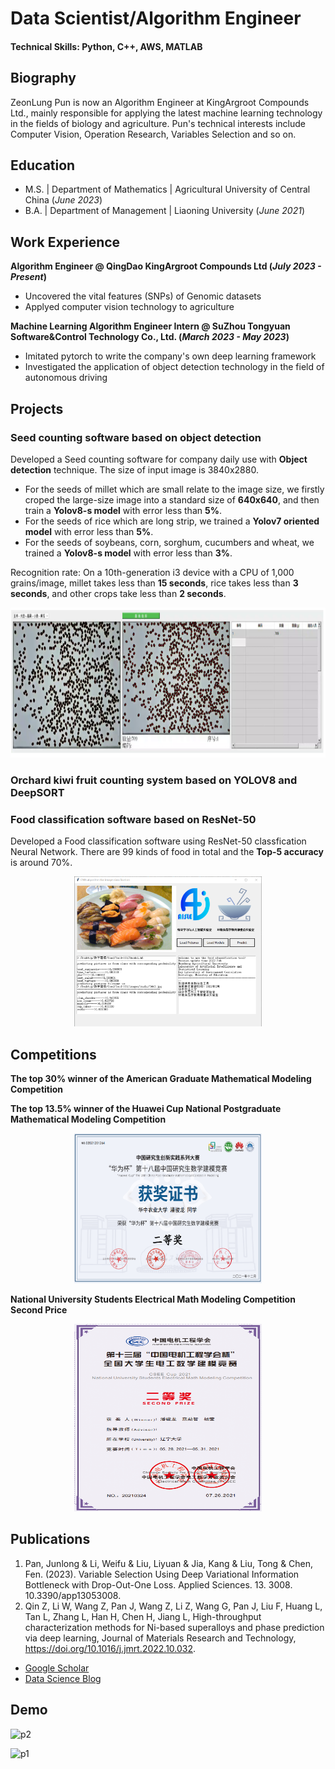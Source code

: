 # Data Scientist/Algorithm Engineer 

#### Technical Skills: Python, C++, AWS, MATLAB

## Biography
ZeonLung Pun is now an Algorithm Engineer at KingArgroot Compounds Ltd., mainly responsible for applying the latest machine learning technology in the fields of biology and agriculture. Pun's technical interests include Computer Vision, Operation Research, Variables Selection and so on. 

## Education					       		
- M.S.  | Department of Mathematics   |  Agricultural University of Central China (_June 2023_)	 			        		
- B.A.  | Department of Management    |  Liaoning University  (_June 2021_)

## Work Experience
**Algorithm Engineer @ QingDao KingArgroot Compounds Ltd (_July 2023 - Present_)**
- Uncovered the vital features (SNPs) of Genomic datasets
- Applyed computer vision technology to agriculture

**Machine Learning Algorithm Engineer Intern @ SuZhou Tongyuan Software&Control Technology Co., Ltd. (_March 2023 - May 2023_)**
- Imitated pytorch to write the company's own deep learning framework
- Investigated the application of object detection technology in the field of autonomous driving


## Projects
### Seed counting software based on object detection


Developed a Seed counting software for company daily use with  **Object detection** technique. The size of input image is 3840x2880.
- For the seeds of millet which are small relate to the image size, we firstly croped the large-size image into a standard size of **640x640**, and then train a **Yolov8-s model** with error less than **5%**.
- For the seeds of rice which are long strip, we trained a **Yolov7 oriented model** with error less than **5%**.
- For the seeds of soybeans, corn, sorghum, cucumbers and wheat,  we trained a **Yolov8-s model**  with error less than **3%**.

Recognition rate: On a 10th-generation i3 device with a CPU of 1,000 grains/image, millet takes less than **15 seconds**, rice takes less than **3 seconds**, and other crops take less than **2 seconds**.


<div align=center>
<img src="/assets/img/project2.png" width="600" height="240">
</div>

### Orchard kiwi fruit counting system based on YOLOV8 and DeepSORT

### Food classification software based on ResNet-50
Developed a Food classification software using ResNet-50 classfication Neural Network. There are 99 kinds of food in total and the **Top-5 accuracy** is around 70%.
<div align=center>
<img src="/assets/img/project1.PNG" width="300" height="240">
</div>

## Competitions
**The top 30% winner of the American Graduate Mathematical Modeling Competition** 

**The top 13.5% winner of the Huawei Cup National Postgraduate Mathematical Modeling Competition** 

<div align=center>
<img src="/assets/img/b1.png" width="300" height="240">
</div>

**National University Students Electrical Math Modeling Competition Second Price**


<div align=center>
<img src="/assets/img/b2.png" width="300" height="300">
</div>





## Publications
1. Pan, Junlong & Li, Weifu & Liu, Liyuan & Jia, Kang & Liu, Tong & Chen, Fen. (2023). Variable Selection Using Deep Variational Information Bottleneck with Drop-Out-One Loss. Applied Sciences. 13. 3008. 10.3390/app13053008. 
2. Qin Z, Li W, Wang Z, Pan J, Wang Z, Li Z, Wang G, Pan J, Liu F, Huang L, Tan L, Zhang L, Han H, Chen H, Jiang L, High-throughput characterization methods for Ni-based superalloys and phase prediction via deep learning, Journal of Materials Research and Technology, https://doi.org/10.1016/j.jmrt.2022.10.032.

- [Google Scholar](https://scholar.google.com/citations?user=j5LYZDYAAAAJ&hl=en)
- [Data Science Blog](https://www.zhihu.com/people/ji-cheng-43-99/posts)

## Demo

![p2](https://github.com/ZeonlungPun/ZeonlungPun.github.io/assets/122013127/8e979cb9-258a-4464-a196-ff8caf9c6e93)

![p1](https://github.com/ZeonlungPun/ZeonlungPun.github.io/assets/122013127/95382926-4185-4820-8085-7efab71dff55)

